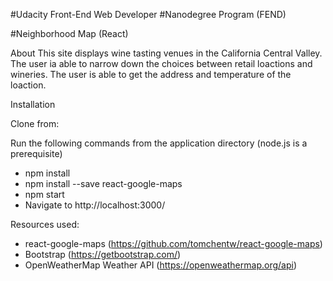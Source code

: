 #Udacity Front-End Web Developer
#Nanodegree Program (FEND)

#Neighborhood Map (React)

About
  This site displays wine tasting venues in the California Central Valley.  The user ia able to narrow down the choices between retail loactions and wineries.  The user is able to get the address and temperature of the loaction.

Installation

Clone from:

Run the following commands from the application directory (node.js is a prerequisite)
  - npm install
  - npm install --save react-google-maps
  - npm start
  - Navigate to http://localhost:3000/

Resources used:
  - react-google-maps (https://github.com/tomchentw/react-google-maps)
  - Bootstrap (https://getbootstrap.com/)
  - OpenWeatherMap Weather API (https://openweathermap.org/api)